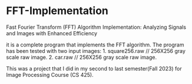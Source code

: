 # FFT-Implementation
Fast Fourier Transform (FFT) Algorithm Implementation: Analyzing Signals and Images with Enhanced Efficiency

it is a complete program that implements the FFT algorithm. The program has been tested with two input images: 1. square256.raw // 256X256 gray scale raw image. 2. car.raw // 256X256 gray scale raw image.

This was a project that I did in my second to last semester(Fall 2023) for Image Processing Course (CS 425).

